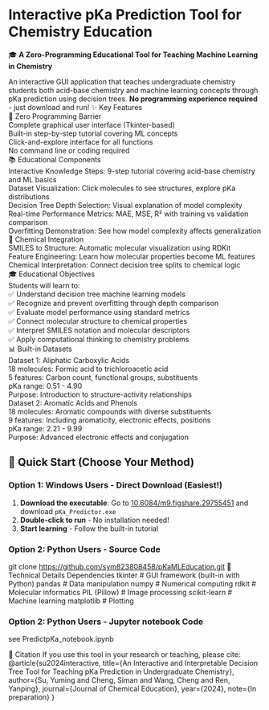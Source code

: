 # Interactive pKa Prediction Tool for Chemistry Education

🎓 **A Zero-Programming Educational Tool for Teaching Machine Learning in Chemistry**

An interactive GUI application that teaches undergraduate chemistry students both acid-base chemistry and machine learning concepts through pKa prediction using decision trees. **No programming experience required** - just download and run!
✨ Key Features  
🎯 Zero Programming Barrier  
Complete graphical user interface (Tkinter-based)  
Built-in step-by-step tutorial covering ML concepts    
Click-and-explore interface for all functions  
No command line or coding required  
📚 Educational Components  
Interactive Knowledge Steps: 9-step tutorial covering acid-base chemistry and ML basics  
Dataset Visualization: Click molecules to see structures, explore pKa distributions  
Decision Tree Depth Selection: Visual explanation of model complexity  
Real-time Performance Metrics: MAE, MSE, R² with training vs validation comparison  
Overfitting Demonstration: See how model complexity affects generalization  
🧪 Chemical Integration  
SMILES to Structure: Automatic molecular visualization using RDKit  
Feature Engineering: Learn how molecular properties become ML features  
Chemical Interpretation: Connect decision tree splits to chemical logic   
🎓 Educational Objectives  
Students will learn to:  
✅ Understand decision tree machine learning models  
✅ Recognize and prevent overfitting through depth comparison  
✅ Evaluate model performance using standard metrics  
✅ Connect molecular structure to chemical properties  
✅ Interpret SMILES notation and molecular descriptors  
✅ Apply computational thinking to chemistry problems  
📊 Built-in Datasets  
Dataset 1: Aliphatic Carboxylic Acids  
18 molecules: Formic acid to trichloroacetic acid  
5 features: Carbon count, functional groups, substituents  
pKa range: 0.51 - 4.90  
Purpose: Introduction to structure-activity relationships  
Dataset 2: Aromatic Acids and Phenols  
18 molecules: Aromatic compounds with diverse substituents  
9 features: Including aromaticity, electronic effects, positions  
pKa range: 2.21 - 9.99  
Purpose: Advanced electronic effects and conjugation  


## 🚀 Quick Start (Choose Your Method)

### Option 1: Windows Users - Direct Download (Easiest!)
1. **Download the executable**: Go to [10.6084/m9.figshare.29755451](https://figshare.com/articles/software/predictpka250523_exe/29755451?file=56780045) and download `pKa_Predictor.exe`
2. **Double-click to run** - No installation needed!
3. **Start learning** - Follow the built-in tutorial

### Option 2: Python Users - Source Code
git clone https://github.com/sym823808458/pKaMLEducation.git
📁 Technical Details
Dependencies
tkinter          # GUI framework (built-in with Python)
pandas          # Data manipulation
numpy           # Numerical computing
rdkit           # Molecular informatics
PIL (Pillow)    # Image processing
scikit-learn    # Machine learning
matplotlib      # Plotting

### Option 2: Python Users - Jupyter notebook Code
see PredictpKa_notebook.ipynb

📄 Citation
If you use this tool in your research or teaching, please cite:
@article{su2024interactive,
  title={An Interactive and Interpretable Decision Tree Tool for Teaching pKa Prediction in Undergraduate Chemistry},
  author={Su, Yuming and Cheng, Siman and Wang, Cheng and Ren, Yanping},
  journal={Journal of Chemical Education},
  year={2024},
  note={In preparation}
}

